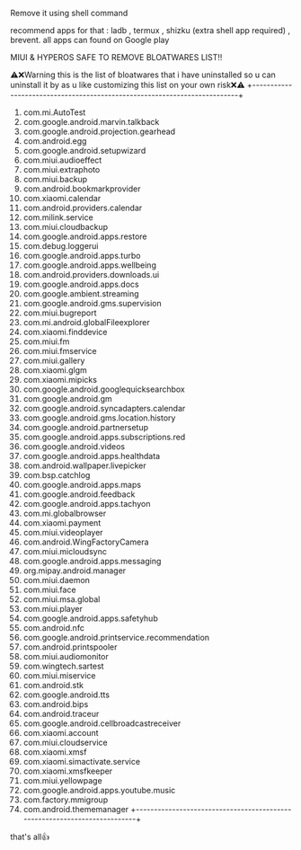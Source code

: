Remove it using shell command 

recommend apps for that : ladb , termux , shizku (extra shell app required) , brevent. all apps can found on Google play 

MIUI & HYPEROS SAFE TO REMOVE BLOATWARES LIST‼️

⚠️❌Warning this is the list of bloatwares that i have uninstalled so u can uninstall it by as u like customizing this list on your own risk❌⚠️
+--------------------------------------------------------------------------+
1. com.mi.AutoTest
2. com.google.android.marvin.talkback
3. com.google.android.projection.gearhead
4. com.android.egg
5. com.google.android.setupwizard
6. com.miui.audioeffect
7. com.miui.extraphoto
8. com.miui.backup
9. com.android.bookmarkprovider
10. com.xiaomi.calendar
11. com.android.providers.calendar
12. com.milink.service
13. com.miui.cloudbackup
14. com.google.android.apps.restore
15. com.debug.loggerui
16. com.google.android.apps.turbo
17. com.google.android.apps.wellbeing
18. com.android.providers.downloads.ui
19. com.google.android.apps.docs
20. com.google.ambient.streaming
21. com.google.android.gms.supervision
22. com.miui.bugreport
23. com.mi.android.globalFileexplorer
24. com.xiaomi.finddevice
25. com.miui.fm
26. com.miui.fmservice
27. com.miui.gallery
28. com.xiaomi.glgm
29. com.xiaomi.mipicks
30. com.google.android.googlequicksearchbox
31. com.google.android.gm
32. com.google.android.syncadapters.calendar
33. com.google.android.gms.location.history
34. com.google.android.partnersetup
35. com.google.android.apps.subscriptions.red
36. com.google.android.videos
37. com.google.android.apps.healthdata
38. com.android.wallpaper.livepicker
39. com.bsp.catchlog
40. com.google.android.apps.maps
41. com.google.android.feedback
42. com.google.android.apps.tachyon
43. com.mi.globalbrowser
44. com.xiaomi.payment
45. com.miui.videoplayer
46. com.android.WingFactoryCamera
47. com.miui.micloudsync
48. com.google.android.apps.messaging
49. org.mipay.android.manager
50. com.miui.daemon
51. com.miui.face
52. com.miui.msa.global
53. com.miui.player
54. com.google.android.apps.safetyhub
55. com.android.nfc
56. com.google.android.printservice.recommendation
57. com.android.printspooler
58. com.miui.audiomonitor
58. com.wingtech.sartest
59. com.miui.miservice
60. com.android.stk
61. com.google.android.tts
62. com.android.bips
63. com.android.traceur
64. com.google.android.cellbroadcastreceiver
65. com.xiaomi.account
66. com.miui.cloudservice
67. com.xiaomi.xmsf
68. com.xiaomi.simactivate.service
69. com.xiaomi.xmsfkeeper
70. com.miui.yellowpage
71. com.google.android.apps.youtube.music
72. com.factory.mmigroup
73. com.android.thememanager
+--------------------------------------------------------------------------+
    
that's all👍
